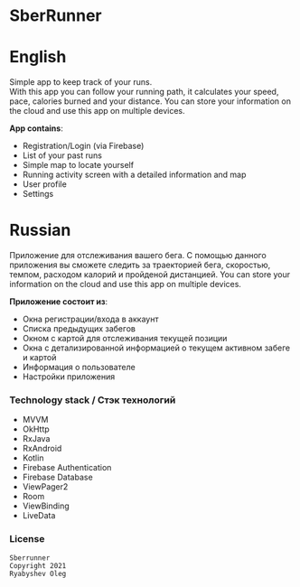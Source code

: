 # **SberRunner**

# English

Simple app to keep track of your runs.  
With this app you can follow your running path, it calculates your speed, pace, calories burned and your distance.
You can store your information on the cloud and use this app on multiple devices.

**App contains**:
  - Registration/Login (via Firebase)
  - List of your past runs
  - Simple map to locate yourself
  - Running activity screen with a detailed information and map
  - User profile
  - Settings


# Russian

Приложение для отслеживания вашего бега.
С помощью данного приложения вы сможете следить за траекторией бега, скоростью, темпом, расходом калорий и пройденой дистанцией.
You can store your information on the cloud and use this app on multiple devices.

**Приложение состоит из**:
  - Окна регистрации/входа в аккаунт
  - Списка предыдущих забегов
  - Окном с картой для отслеживания текущей позиции
  - Окна с детализированной информацией о текущем активном забеге и картой
  - Информация о пользователе
  - Настройки приложения

### Technology stack / Стэк технологий

- MVVM
- OkHttp
- RxJava
- RxAndroid
- Kotlin
- Firebase Authentication
- Firebase Database
- ViewPager2
- Room
- ViewBinding
- LiveData

### License
    Sberrunner
    Copyright 2021 
    Ryabyshev Oleg